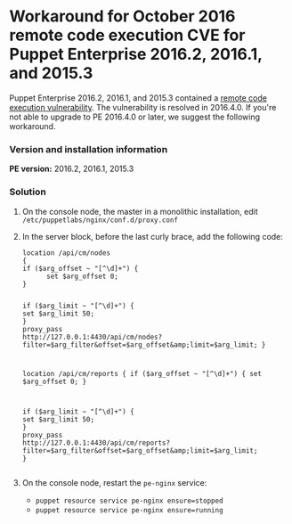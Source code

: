 # Workaround for October 2016 remote code execution CVE for Puppet Enterprise 2016.2, 2016.1, and 2015.3
<p>Puppet Enterprise 2016.2, 2016.1, and 2015.3 contained a <a href="https://puppet.com/security/cve/pe-console-oct-2016">remote code execution vulnerability</a>. The vulnerability is resolved in 2016.4.0. If you're not able to upgrade to PE 2016.4.0 or later, we suggest the following workaround.</p>
<h3 id="version-and-installation-information">Version and installation information</h3>
<p><strong>PE version:</strong> 2016.2, 2016.1, 2015.3</p>
<h3 id="solution">Solution</h3>
<ol style="list-style-type: decimal;">
<li>
<p>On the console node, the master in a monolithic installation, edit <code>/etc/puppetlabs/nginx/conf.d/proxy.conf</code></p>
</li>
<li>
<p>In the server block, before the last curly brace, add the following code:</p>
<pre><code>location /api/cm/nodes
{
if ($arg_offset ~ "[^\d]+") {
      set $arg_offset 0;
}

if ($arg_limit ~ "[^\d]+") {
      set $arg_limit 50;
}
proxy_pass http://127.0.0.1:4430/api/cm/nodes?filter=$arg_filter&amp;offset=$arg_offset&amp;limit=$arg_limit;
}

location /api/cm/reports
{
if ($arg_offset ~ "[^\d]+") {
      set $arg_offset 0;
}

if ($arg_limit ~ "[^\d]+") {
      set $arg_limit 50;
}
proxy_pass http://127.0.0.1:4430/api/cm/reports?filter=$arg_filter&amp;offset=$arg_offset&amp;limit=$arg_limit;
}</code></pre>
</li>
<li>
<p>On the console node, restart the <code>pe-nginx</code> service:</p>
<ul>
<li><code>puppet resource service pe-nginx ensure=stopped</code></li>
<li><code>puppet resource service pe-nginx ensure=running</code></li>
</ul>
</li>
</ol>
